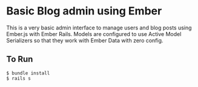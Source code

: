 # Basic Blog admin using Ember

This is a very basic admin interface to manage users and blog posts using Ember.js with Ember Rails. Models are configured to use Active Model Serializers so that they work with Ember Data with zero config.

## To Run

```
$ bundle install
$ rails s
```